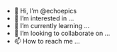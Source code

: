 - 👋 Hi, I’m @echoepics
- 👀 I’m interested in ...
- 🌱 I’m currently learning ...
- 💞️ I’m looking to collaborate on ...
- 📫 How to reach me ...

<!---
echoepics/echoepics is a ✨ special ✨ repository because its `README.md` (this file) appears on your GitHub profile.
You can click the Preview link to take a look at your changes.
--->
